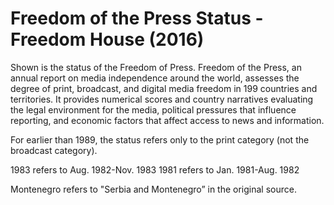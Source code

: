 # Freedom of the Press Status - Freedom House (2016)

Shown is the status of the Freedom of Press. Freedom of the Press, an annual report on media independence around the world, assesses the degree of print, broadcast, and digital media freedom in 199 countries and territories. It provides numerical scores and country narratives evaluating the legal environment for the media, political pressures that influence reporting, and economic factors that affect access to news and information.

For earlier than 1989, the status refers only to the print category (not the broadcast category).

1983 refers to Aug. 1982-Nov. 1983
1981 refers to Jan. 1981-Aug. 1982

Montenegro refers to "Serbia and Montenegro” in the original source.
